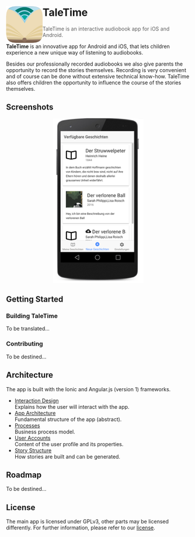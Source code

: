 # <img src="./.github/logo.png" width="100" align="left"> TaleTime
> TaleTime is an interactive audiobook app for iOS and Android.

**TaleTime** is an innovative app for Android and iOS, that lets children experience a new unique way of listening to audiobooks.

Besides our professionally recorded audiobooks we also give parents the opportunity to record the stories themselves. Recording is very convenient and of course can be done without extensive technical know-how. TaleTime also offers children the opportunity to influence the course of the stories themselves.


## Screenshots

<p align="center">
    <img src="./.github/screenshot1.png" height="450" alt="Screenshot">
</p>


## Getting Started

### Building TaleTime

To be translated...

### Contributing

To be destined...



## Architecture

The app is built with the Ionic and Angular.js (version 1) frameworks.

- [Interaction Design]()  
  Explains how the user will interact with the app.
- [App Architecture]()  
  Fundamental structure of the app (abstract).
- [Processes]()  
  Business process model.
- [User Accounts]()  
  Content of the user profile and its properties.
- [Story Structure]()  
  How stories are built and can be generated.


## Roadmap

To be destined...


## License

The main app is licensed under GPLv3, other parts may be licensed differently. For further information, please refer to our [license](https://github.com/TaleTime/TaleTime/blob/master/LICENSE).
